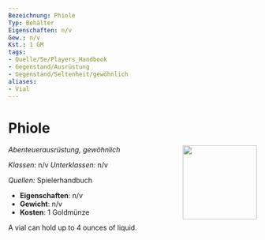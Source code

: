```yaml
---
Bezeichnung: Phiole
Typ: Behälter
Eigenschaften: n/v
Gew.: n/v
Kst.: 1 GM
tags:
- Quelle/5e/Players_Handbook
- Gegenstand/Ausrüstung
- Gegenstand/Seltenheit/gewöhnlich
aliases:
- Vial
---
```

# Phiole
*Abenteuerausrüstung, gewöhnlich*
<img src="Symbolik/Gegenstände.webp" align="right" width="150">

_Klassen:_ n/v 
_Unterklassen:_  n/v

_Quellen:_ Spielerhandbuch

- **Eigenschaften**: n/v
- **Gewicht**: n/v
- **Kosten**: 1 Goldmünze

A vial can hold up to 4 ounces of liquid.
